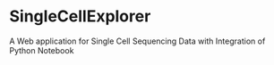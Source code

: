 # SingleCellExplorer
A Web application for Single Cell Sequencing Data with Integration of Python Notebook
